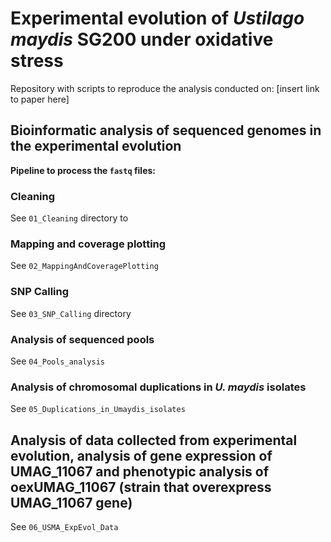 # Experimental evolution of <i>Ustilago maydis</i> SG200 under oxidative stress

Repository with scripts to reproduce the analysis conducted on: [insert link to paper here]

## Bioinformatic analysis of sequenced genomes in the experimental evolution

<b>Pipeline to process the `fastq` files:</b>

### Cleaning

See `01_Cleaning` directory to 

### Mapping and coverage plotting

See `02_MappingAndCoveragePlotting`

### SNP Calling

See `03_SNP_Calling` directory

### Analysis of sequenced pools

See `04_Pools_analysis`

### Analysis of chromosomal duplications in <i>U. maydis</i> isolates

See `05_Duplications_in_Umaydis_isolates`

## Analysis of data collected from experimental evolution, analysis of gene expression of UMAG_11067 and phenotypic analysis of oexUMAG_11067 (strain that overexpress UMAG_11067 gene)

See `06_USMA_ExpEvol_Data`




